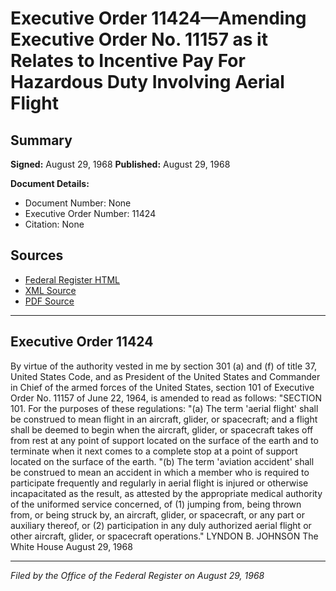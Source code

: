 # Executive Order 11424—Amending Executive Order No. 11157 as it Relates to Incentive Pay For Hazardous Duty Involving Aerial Flight

## Summary

**Signed:** August 29, 1968
**Published:** August 29, 1968

**Document Details:**
- Document Number: None
- Executive Order Number: 11424
- Citation: None

## Sources
- [Federal Register HTML](https://www.presidency.ucsb.edu/documents/executive-order-11424-amending-executive-order-no-11157-it-relates-incentive-pay-for)
- [XML Source](None)
- [PDF Source](None)

---

## Executive Order 11424

By virtue of the authority vested in me by section 301 (a) and (f) of title 37, United States Code, and as President of the United States and Commander in Chief of the armed forces of the United States, section 101 of Executive Order No. 11157 of June 22, 1964, is amended to read as follows:
"SECTION 101. For the purposes of these regulations:
"(a) The term 'aerial flight' shall be construed to mean flight in an aircraft, glider, or spacecraft; and a flight shall be deemed to begin when the aircraft, glider, or spacecraft takes off from rest at any point of support located on the surface of the earth and to terminate when it next comes to a complete stop at a point of support located on the surface of the earth.
"(b) The term 'aviation accident' shall be construed to mean an accident in which a member who is required to participate frequently and regularly in aerial flight is injured or otherwise incapacitated as the result, as attested by the appropriate medical authority of the uniformed service concerned, of (1) jumping from, being thrown from, or being struck by, an aircraft, glider, or spacecraft, or any part or auxiliary thereof, or (2) participation in any duly authorized aerial flight or other aircraft, glider, or spacecraft operations."
LYNDON B. JOHNSON
The White House
August 29, 1968

---

*Filed by the Office of the Federal Register on August 29, 1968*
